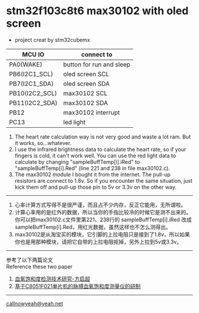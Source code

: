 # stm32f103c8t6 max30102 with oled screen

- project creat by stm32cubemx

MCU IO | connect to
---|---
PA0(WAKE) | button for run and sleep
PB6(I2C1_SCL) | oled screen SCL
PB7(I2C1_SDA) | oled screen SDA
PB10(I2C2_SCL) | max30102 SCL
PB11(I2C2_SDA) | max30102 SDA
PB12 | max30102 interrupt
PC13 | led light

1. The heart rate calculation way is not very good and waste a lot ram. But it works, so...whatever.
2. I use the infrared brightness data to calculate the heart rate, so if your fingers is cold, it can't work well. You can use the red light data to calculate by changing "sampleBuffTemp[i].iRed" to "sampleBuffTemp[i].Red" (line 221 and 238 in file max30102.c).
3. The max30102 module I bought it from the internet. The pull-up resistors are connect to 1.8v. So if you encounter the same situation, just kick them off and pull-up those pin to 5v or 3.3v on the other way.

---

1. 心率计算方式写得不是很严谨，而且占不少内存，反正它能用，无所谓啦。
2. 计算心率用的是红外的数据，所以当你的手指比较冷的时候它是测不出来的。你可以把max30102.c文件里第221、238行的 sampleBuffTemp[i].iRed 改成 sampleBuffTemp[i].Red，用红光数据，虽然这样也不怎么测得出。
3. max30102是从淘宝买的模块，它引脚的上拉电阻只是接到了1.8v，所以如果你也是用那种模块，请把它自带的上拉电阻抠掉，另外上拉到5v或3.3v。

---

参考了以下两篇论文  
Reference these two paper

1. [血氧饱和度检测技术研究-方启超](http://kns.cnki.net/KCMS/detail/detail.aspx?dbcode=CMFD&dbname=CMFD201302&filename=1013166432.nh&uid=WEEvREcwSlJHSldRa1FhdkJkVWI2cEg1MXdhY3ZWejRHVGZ0NDFhZ3RyRT0=$9A4hF_YAuvQ5obgVAqNKPCYcEjKensW4ggI8Fm4gTkoUKaID8j8gFw!!&v=MDkwMTFQclpFYlBJUjhlWDFMdXhZUzdEaDFUM3FUcldNMUZyQ1VSTEtmWmVacUZDdmxXcnpJVkYyNkhiSytHTlg=) 
2. [基于C8051F021单片机的脉搏血氧饱和度测量仪的研制](http://kns.cnki.net/KCMS/detail/detail.aspx?dbcode=CMFD&dbname=CMFD2010&filename=2009213547.nh&uid=WEEvREcwSlJHSldRa1FhdkJkVWI2cEg1MXdhY3ZWejRHVGZ0NDFhZ3RyRT0=$9A4hF_YAuvQ5obgVAqNKPCYcEjKensW4ggI8Fm4gTkoUKaID8j8gFw!!&v=MTgxNzdick9WMTI3RjdHNUhkVElxSkViUElSOGVYMUx1eFlTN0RoMVQzcVRyV00xRnJDVVJMS2ZaZVpxRkN2bFY=)

---

callnowyeah@yeah.net

